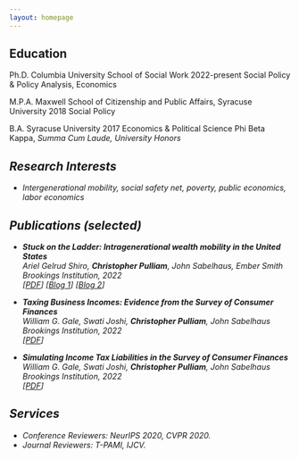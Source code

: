 ```yaml
---
layout: homepage
---
```


## Education

Ph.D. Columbia University School of Social Work                         2022-present
  Social Policy & Policy Analysis, Economics
  
M.P.A. Maxwell School of Citizenship and Public Affairs, Syracuse University    2018
  Social Policy
  
B.A. Syracuse University                                                        2017
  Economics & Political Science
    Phi Beta Kappa, <i>Summa Cum Laude<i>, University Honors 


## Research Interests
- Intergenerational mobility, social safety net, poverty, public economics, labor economics

## Publications (selected)

- **Stuck on the Ladder: Intragenerational wealth mobility in the United States**
  <br>
  Ariel Gelrud Shiro, **Christopher Pulliam**, John Sabelhaus, Ember Smith
  <br>
  Brookings Institution, 2022
  <br>
  [[PDF](https://www.brookings.edu/research/stuck-on-the-ladder-intragenerational-wealth-mobility-in-the-united-states/)] [[Blog 1](https://www.brookings.edu/blog/up-front/2022/06/29/the-black-white-gap-in-wealth-mobility-and-what-to-do-about-it/)] [[Blog 2](https://www.brookings.edu/blog/up-front/2022/06/29/stuck-on-the-ladder-wealth-mobility-is-low-and-decreases-with-age/)] 

- **Taxing Business Incomes: Evidence from the Survey of Consumer Finances**
  <br>
  William G. Gale, Swati Joshi, **Christopher Pulliam**, John Sabelhaus
  <br>
  Brookings Institution, 2022
  <br>
  [[PDF](https://www.brookings.edu/research/taxing-business-incomes-evidence-from-the-survey-of-consumer-finances/)] 

- **Simulating Income Tax Liabilities in the Survey of Consumer Finances**
  <br>
  William G. Gale, Swati Joshi, **Christopher Pulliam**, John Sabelhaus
  <br>
  Brookings Institution, 2022
  <br>
  [[PDF](https://www.brookings.edu/research/simulating-income-tax-liabilities-in-the-survey-of-consumer-finances/)]
## Services

- Conference Reviewers: NeurIPS 2020, CVPR 2020.
- Journal Reviewers: T-PAMI, IJCV.
